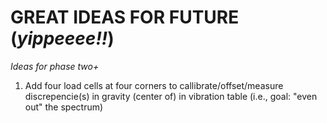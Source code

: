 # GREAT IDEAS FOR FUTURE (*yippeeee!!*)
*Ideas for phase two+*

1. Add four load cells at four corners to callibrate/offset/measure discrepencie(s) in gravity (center of) in vibration table (i.e., goal: "even out" the spectrum)